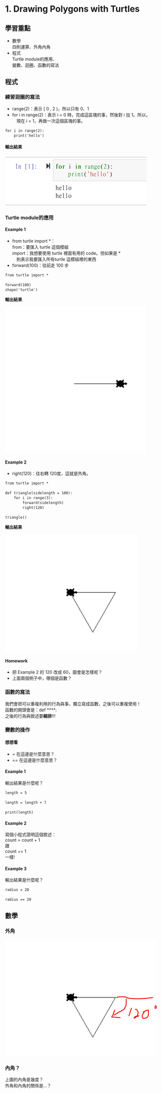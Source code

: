 # 1. Drawing Polygons with Turtles

## 學習重點

* 數學\
  四則運算、外角內角
* 程式\
  Turtle module的應用、\
  變數、迴圈、函數的寫法

## 程式

### 練習迴圈的寫法

* range(2)：表示 \[ 0 , 2 )，所以只有 0、1
* for i in range(2)：表示 i = 0 時，完成這區塊的事，然後對 i 加 1。所以，\
  　現在 i = 1，再做一次這個區塊的事。

```
for i in range(2):
    print('hello')
```

#### 輸出結果

![](<../.gitbook/assets/圖片 (1).png>)

### Turtle module的應用

#### Example 1

* from turtle import \*：\
  from：要匯入 turtle 這個模組\
  import：我想要使用 turtle  裡面有用的 code。但如果是 \*\
  　則表示我要匯入所有turtle 這模組裡的東西
* forward(100)：往前走 100 步

```
from turtle import *

forward(100)
shape('turtle')
```

**輸出結果**

![](<../.gitbook/assets/圖片 (4) (1).png>)

#### Example 2

* right(120)：往右轉 120度，這就是外角。

```
from turtle import *

def triangle(sidelength = 100):
    for i in range(3):
        forward(sidelength)
        right(120)

triangle()
```

**輸出結果**

![](<../.gitbook/assets/圖片 (7) (1).png>)

#### Homework

* 把 Example 2 的 120 改成 60，圖會是怎樣呢？
* 上面兩個例子中，哪個是函數？

### 函數的寫法

我們會把可以重複利用的行為與事，獨立寫成函數，之後可以重複使用！\
函數的開頭會是：def \*\*\*\*:\
之後的行為與敘述要**縮排**!!!

### **變數的操作**

#### **想想看**

* \= 在這邊是什麼意思？
* \==  在這邊是什麼意思？

#### Example 1

輸出結果是什麼呢？

```
length = 5

length = length + 7

print(length)
```

#### Example 2

寫個小程式證明這個敘述：\
count = count + 1\
跟\
count += 1\
一樣!

#### Example 3

輸出結果是什麼呢？

```
radius = 20

radius == 20
```

## 數學

### 外角

![](<../.gitbook/assets/圖片 (5) (1) (1).png>)

### 內角？

上圖的內角是幾度？\
外角和內角的關係是…？
